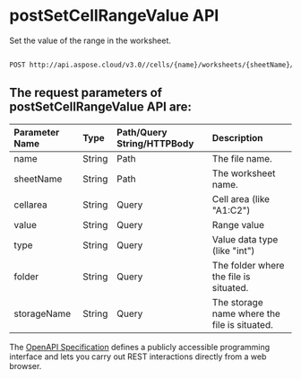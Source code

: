 # **postSetCellRangeValue API**

Set the value of the range in the worksheet. 

```bash

POST http://api.aspose.cloud/v3.0//cells/{name}/worksheets/{sheetName}/cells

```

## The request parameters of **postSetCellRangeValue** API are: 

| Parameter Name | Type | Path/Query String/HTTPBody | Description | 
| :- | :- | :- |:- | 
|name|String|Path|The file name.|
|sheetName|String|Path|The worksheet name.|
|cellarea|String|Query|Cell area (like "A1:C2")|
|value|String|Query|Range value|
|type|String|Query|Value data type (like "int")|
|folder|String|Query|The folder where the file is situated.|
|storageName|String|Query|The storage name where the file is situated.|


The [OpenAPI Specification](https://reference.aspose.cloud/cells/#/CellsController/PostSetCellRangeValue) defines a publicly accessible programming interface and lets you carry out REST interactions directly from a web browser.
